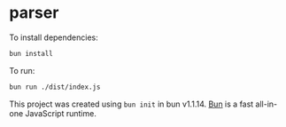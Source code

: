 # parser

To install dependencies:

```bash
bun install
```

To run:

```bash
bun run ./dist/index.js
```

This project was created using `bun init` in bun v1.1.14. [Bun](https://bun.sh) is a fast all-in-one JavaScript runtime.
